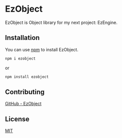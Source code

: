 # EzObject

EzObject is Object library for my next project: EzEngine.

## Installation

You can use [npm](https://www.npmjs.com/get-npm) to install EzObject.

```bash
npm i ezobject
```

or

```bash
npm install ezobject
```

## Contributing

[GitHub - EzObject](https://github.com/abtonc/EzObject)

## License

[MIT](https://github.com/abtonc/EzObject/blob/master/LICENSE)
